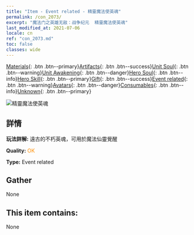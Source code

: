 ```yaml
---
title: "Item - Event related - 精靈魔法使英魂"
permalink: /con_2073/
excerpt: "魔法门之英雄无敌：战争纪元  精靈魔法使英魂"
last_modified_at: 2021-07-06
locale: cn
ref: "con_2073.md"
toc: false
classes: wide
---
```

 [Materials](/ItemsCN/){: .btn .btn--primary}[Artifacts](/ItemsCN/Artifacts/){: .btn .btn--success}[Unit Soul](/ItemsCN/UnitSoul/){: .btn .btn--warning}[Unit Awakening](/ItemsCN/UnitAwakening/){: .btn .btn--danger}[Hero Soul](/ItemsCN/HeroSoul/){: .btn .btn--info}[Hero Skill](/ItemsCN/HeroSkill/){: .btn .btn--primary}[Gift](/ItemsCN/Gift/){: .btn .btn--success}[Event related](/ItemsCN/Events/){: .btn .btn--warning}[Avatars](/ItemsCN/Avatars/){: .btn .btn--danger}[Consumables](/ItemsCN/Consumables/){: .btn .btn--info}[Unknown](/ItemsCN/Unknown/){: .btn .btn--primary}

 ![精靈魔法使英魂](/images/t/juexing_901.jpg)

## 詳情
 **玩法詳解:** 遠古的不朽英魂，可用於魔法仙靈覺醒

 **Quality:** <span style="color: #FF8C00">OK</span>

 **Type:** Event related

## Gather

  None

## This item contains:

  None

